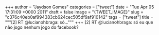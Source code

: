 
+++
author = "Jaydson Gomes"
categories = ["tweet"]
date = "Tue Apr 05 17:31:09 +0000 2011"
draft = false
image = "{TWEET_IMAGE}"
slug = "c376c40eb0af994383cb624cec505df9af910142"
tags = ["tweet"]
title = """[2] RT @lucianohbraga: só..."""
+++
[2] RT @lucianohbraga: só eu que não jogo nenhum jogo do facebook?
